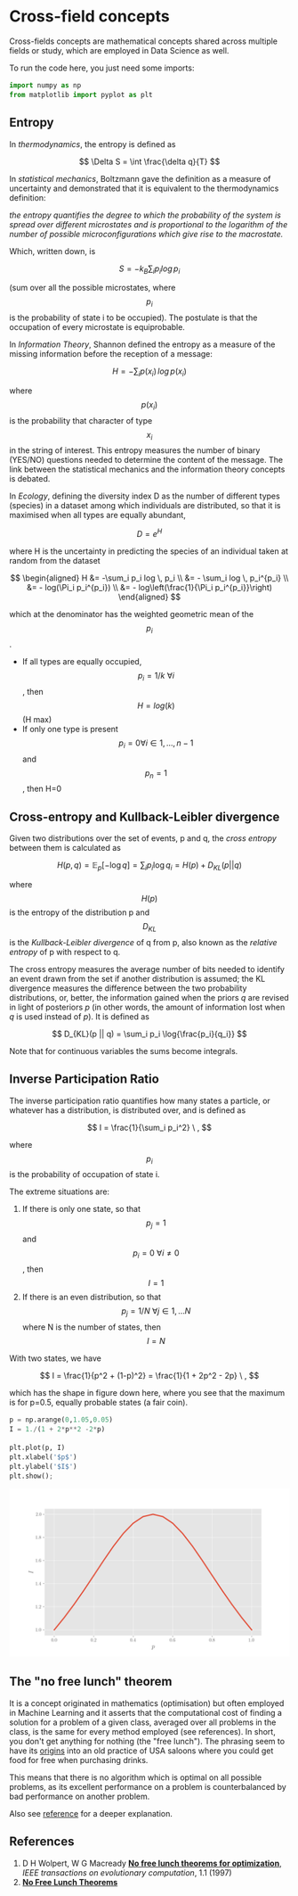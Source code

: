 # Cross-field concepts

Cross-fields concepts are mathematical concepts shared across multiple fields or study, which are employed in Data Science as well.

To run the code here, you just need some imports:

```python
import numpy as np
from matplotlib import pyplot as plt
```

## Entropy

In _thermodynamics_, the entropy is defined as

$$
\Delta S = \int \frac{\delta q}{T}
$$

In _statistical mechanics_, Boltzmann gave the definition as a measure of uncertainty and demonstrated that it is equivalent to the thermodynamics definition:

_the entropy quantifies the degree to which the probability of the system is spread over different microstates and is proportional to the logarithm of the number of possible microconfigurations which give rise to the macrostate._

Which, written down, is

$$
S = -k_B \sum_i p_i log \, p_i
$$

\(sum over all the possible microstates, where $$p_i$$is the probability of state i to be occupied\). The postulate is that the occupation of every microstate is equiprobable.

In _Information Theory_, Shannon defined the entropy as a measure of the missing information before the reception of a message:

$$
H = -\sum_i p(x_i) \, log \, p(x_i)
$$

where$$p(x_i)$$is the probability that character of type$$x_i$$in the string of interest. This entropy measures the number of binary \(YES/NO\) questions needed to determine the content of the message. The link between the statistical mechanics and the information theory concepts is debated.

In _Ecology_, defining the diversity index D as the number of different types \(species\) in a dataset among which individuals are distributed, so that it is maximised when all types are equally abundant,

$$
D = e^H
$$

where H is the uncertainty in predicting the species of an individual taken at random from the dataset

$$
\begin{aligned}
H &= -\sum_i p_i log \, p_i \\
  &= - \sum_i log \, p_i^{p_i} \\
  &= - log(\Pi_i p_i^{p_i}) \\
  &= - log\left(\frac{1}{\Pi_i p_i^{p_i}}\right)
\end{aligned}
$$

which at the denominator has the weighted geometric mean of the $$p_i$$.

* If all types are equally occupied,$$p_i = 1/k  \ \forall i$$, then$$H = log(k)$$ \(H max\)
* If only one type is present$$p_i = 0  \forall i \in {1, \ldots, n-1}$$and$$p_n = 1$$ , then H=0

## Cross-entropy and Kullback-Leibler divergence

Given two distributions over the set of events, p and q, the _cross entropy_ between them is calculated as

$$
H(p, q) = \mathbb{E}_p [ - \log q] = \sum_i p_i \log q_i = H(p) + D_{KL} (p || q)
$$

where$$H(p)$$is the entropy of the distribution p and$$D_{KL}$$is the _Kullback-Leibler divergence_ of q from p, also known as the _relative entropy_ of p with respect to q.

The cross entropy measures the average number of bits needed to identify an event drawn from the set if another distribution is assumed; the KL divergence measures the difference between the two probability distributions, or, better, the information gained when the priors $q$ are revised in light of posteriors $p$ \(in other words, the amount of information lost when $q$ is used instead of $p$\). It is defined as

$$
D_{KL}(p || q) = \sum_i p_i \log{\frac{p_i}{q_i}}
$$

Note that for continuous variables the sums become integrals.

## Inverse Participation Ratio

The inverse participation ratio quantifies how many states a particle, or whatever has a distribution, is distributed over, and is defined as

$$
I = \frac{1}{\sum_i p_i^2} \ ,
$$

where$$p_i$$is the probability of occupation of state i.

The extreme situations are:

1. If there is only one state, so that$$p_j = 1$$and$$p_i = 0 \ \forall i \neq 0$$, then   $$I = 1$$ 
2. If there is an even distribution, so that $$p_j = 1/N  \ \forall j \in {1, \ldots N}$$ where N is the number of states, then$$I = N$$ 

With two states, we have

$$
I = \frac{1}{p^2 + (1-p)^2} = \frac{1}{1 + 2p^2 - 2p} \ ,
$$

which has the shape in figure down here, where you see that the maximum is for p=0.5, equally probable states \(a fair coin\).

```python
p = np.arange(0,1.05,0.05)
I = 1./(1 + 2*p**2 -2*p)

plt.plot(p, I)
plt.xlabel('$p$')
plt.ylabel('$I$')
plt.show();
```

![](../.gitbook/assets/ipr.png)

## The "no free lunch" theorem

It is a concept originated in mathematics \(optimisation\) but often employed in Machine Learning and it asserts that the computational cost of finding a solution for a problem of a given class, averaged over all problems in the class, is the same for every method employed \(see references\). In short, you don't get anything for nothing \(the "free lunch"\). The phrasing seem to have its [origins](https://www.phrases.org.uk/meanings/tanstaafl.html) into an old practice of USA saloons where you could get food for free when purchasing drinks.

This means that there is no algorithm which is optimal on all possible problems, as its excellent performance on a problem is counterbalanced by bad performance on another problem.

Also see [reference](cross-field-concepts.md#references) for a deeper explanation.

## References

1.  D H Wolpert, W G Macready [**No free lunch theorems for optimization**](https://ti.arc.nasa.gov/m/profile/dhw/papers/78.pdf), _IEEE transactions on evolutionary computation_, 1.1 \(1997\)
2.  [**No Free Lunch Theorems**](http://www.no-free-lunch.org/)

